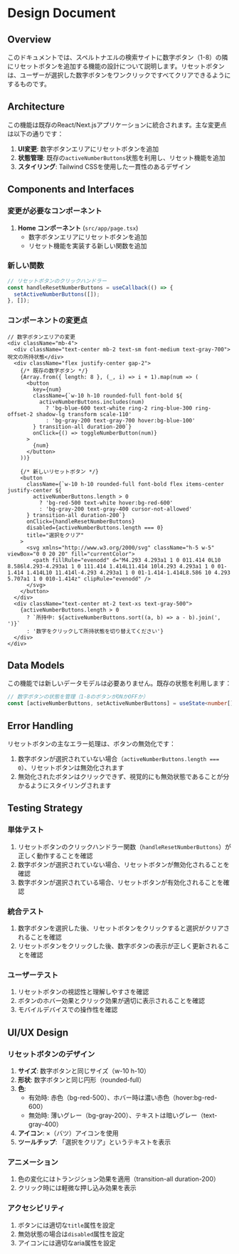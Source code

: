 # Design Document

## Overview

このドキュメントでは、スペルトナエルの検索サイトに数字ボタン（1-8）の隣にリセットボタンを追加する機能の設計について説明します。リセットボタンは、ユーザーが選択した数字ボタンをワンクリックですべてクリアできるようにするものです。

## Architecture

この機能は既存のReact/Next.jsアプリケーションに統合されます。主な変更点は以下の通りです：

1. **UI変更**: 数字ボタンエリアにリセットボタンを追加
2. **状態管理**: 既存の`activeNumberButtons`状態を利用し、リセット機能を追加
3. **スタイリング**: Tailwind CSSを使用した一貫性のあるデザイン

## Components and Interfaces

### 変更が必要なコンポーネント

1. **Home コンポーネント** (`src/app/page.tsx`)
   - 数字ボタンエリアにリセットボタンを追加
   - リセット機能を実装する新しい関数を追加

### 新しい関数

```typescript
// リセットボタンのクリックハンドラー
const handleResetNumberButtons = useCallback(() => {
  setActiveNumberButtons([]);
}, []);
```

### コンポーネントの変更点

```tsx
// 数字ボタンエリアの変更
<div className="mb-4">
  <div className="text-center mb-2 text-sm font-medium text-gray-700">呪文の所持状態</div>
  <div className="flex justify-center gap-2">
    {/* 既存の数字ボタン */}
    {Array.from({ length: 8 }, (_, i) => i + 1).map(num => (
      <button
        key={num}
        className={`w-10 h-10 rounded-full font-bold ${
          activeNumberButtons.includes(num)
            ? 'bg-blue-600 text-white ring-2 ring-blue-300 ring-offset-2 shadow-lg transform scale-110'
            : 'bg-gray-200 text-gray-700 hover:bg-blue-100'
        } transition-all duration-200`}
        onClick={() => toggleNumberButton(num)}
      >
        {num}
      </button>
    ))}

    {/* 新しいリセットボタン */}
    <button
      className={`w-10 h-10 rounded-full font-bold flex items-center justify-center ${
        activeNumberButtons.length > 0
          ? 'bg-red-500 text-white hover:bg-red-600'
          : 'bg-gray-200 text-gray-400 cursor-not-allowed'
      } transition-all duration-200`}
      onClick={handleResetNumberButtons}
      disabled={activeNumberButtons.length === 0}
      title="選択をクリア"
    >
      <svg xmlns="http://www.w3.org/2000/svg" className="h-5 w-5" viewBox="0 0 20 20" fill="currentColor">
        <path fillRule="evenodd" d="M4.293 4.293a1 1 0 011.414 0L10 8.586l4.293-4.293a1 1 0 111.414 1.414L11.414 10l4.293 4.293a1 1 0 01-1.414 1.414L10 11.414l-4.293 4.293a1 1 0 01-1.414-1.414L8.586 10 4.293 5.707a1 1 0 010-1.414z" clipRule="evenodd" />
      </svg>
    </button>
  </div>
  <div className="text-center mt-2 text-xs text-gray-500">
    {activeNumberButtons.length > 0
      ? `所持中: ${activeNumberButtons.sort((a, b) => a - b).join(', ')}`
      : '数字をクリックして所持状態を切り替えてください'}
  </div>
</div>
```

## Data Models

この機能では新しいデータモデルは必要ありません。既存の状態を利用します：

```typescript
// 数字ボタンの状態を管理（1-8のボタンがONかOFFか）
const [activeNumberButtons, setActiveNumberButtons] = useState<number[]>([]);
```

## Error Handling

リセットボタンの主なエラー処理は、ボタンの無効化です：

1. 数字ボタンが選択されていない場合（`activeNumberButtons.length === 0`）、リセットボタンは無効化されます
2. 無効化されたボタンはクリックできず、視覚的にも無効状態であることが分かるようにスタイリングされます

## Testing Strategy

### 単体テスト

1. リセットボタンのクリックハンドラー関数（`handleResetNumberButtons`）が正しく動作することを確認
2. 数字ボタンが選択されていない場合、リセットボタンが無効化されることを確認
3. 数字ボタンが選択されている場合、リセットボタンが有効化されることを確認

### 統合テスト

1. 数字ボタンを選択した後、リセットボタンをクリックすると選択がクリアされることを確認
2. リセットボタンをクリックした後、数字ボタンの表示が正しく更新されることを確認

### ユーザーテスト

1. リセットボタンの視認性と理解しやすさを確認
2. ボタンのホバー効果とクリック効果が適切に表示されることを確認
3. モバイルデバイスでの操作性を確認

## UI/UX Design

### リセットボタンのデザイン

1. **サイズ**: 数字ボタンと同じサイズ（w-10 h-10）
2. **形状**: 数字ボタンと同じ円形（rounded-full）
3. **色**:
   - 有効時: 赤色（bg-red-500）、ホバー時は濃い赤色（hover:bg-red-600）
   - 無効時: 薄いグレー（bg-gray-200）、テキストは暗いグレー（text-gray-400）
4. **アイコン**: ×（バツ）アイコンを使用
5. **ツールチップ**: 「選択をクリア」というテキストを表示

### アニメーション

1. 色の変化にはトランジション効果を適用（transition-all duration-200）
2. クリック時には軽微な押し込み効果を表示

### アクセシビリティ

1. ボタンには適切な`title`属性を設定
2. 無効状態の場合は`disabled`属性を設定
3. アイコンには適切なaria属性を設定
